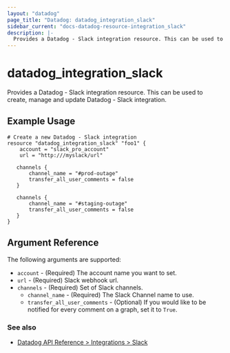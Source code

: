 ```yaml
---
layout: "datadog"
page_title: "Datadog: datadog_integration_slack"
sidebar_current: "docs-datadog-resource-integration_slack"
description: |-
  Provides a Datadog - Slack integration resource. This can be used to create and manage the integrations.
---
```


# datadog_integration_slack

Provides a Datadog - Slack integration resource. This can be used to create, manage and update Datadog - Slack integration.

## Example Usage

```hcl
# Create a new Datadog - Slack integration
resource "datadog_integration_slack" "foo1" {
	account = "slack_pro_account"
	url = "http:///myslack/url"
   
   channels {
	   channel_name = "#prod-outage"
	   transfer_all_user_comments = false       
   }

   channels {
	   channel_name = "#staging-outage"
	   transfer_all_user_comments = false       
   }
}
```

## Argument Reference

The following arguments are supported:

* `account` - (Required) The account name you want to set.
* `url` - (Required) Slack webhook url.
* `channels` - (Required) Set of Slack channels.
  * `channel_name` - (Required) The Slack Channel name to use.
  * `transfer_all_user_comments` - (Optional) If you would like to be notified for every comment on a graph, set it to `True`.

### See also
* [Datadog API Reference > Integrations > Slack](https://docs.datadoghq.com/api/?lang=bash#integration-slack)
